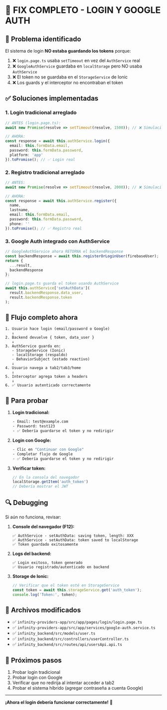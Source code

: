 # 🔧 FIX COMPLETO - LOGIN Y GOOGLE AUTH

## 🐛 **Problema identificado**

El sistema de login **NO estaba guardando los tokens** porque:

1. ❌ `login.page.ts` usaba `setTimeout` en vez del `AuthService` real
2. ❌ `GoogleAuthService` guardaba en `localStorage` pero NO usaba `AuthService`
3. ❌ El token no se guardaba en el `StorageService` de Ionic
4. ❌ Los guards y el interceptor no encontraban el token

## ✅ **Soluciones implementadas**

### 1. **Login tradicional arreglado**
```typescript
// ANTES (login.page.ts):
await new Promise(resolve => setTimeout(resolve, 1500)); // ❌ Simulación

// AHORA:
const response = await this.authService.login({
  email: this.formData.email,
  password: this.formData.password,
  platform: 'app'
}).toPromise(); // ✅ Login real
```

### 2. **Registro tradicional arreglado**
```typescript
// ANTES:
await new Promise(resolve => setTimeout(resolve, 2000)); // ❌ Simulación

// AHORA:
const response = await this.authService.register({
  name,
  lastname,
  email: this.formData.email,
  password: this.formData.password,
  phone: ''
}).toPromise(); // ✅ Registro real
```

### 3. **Google Auth integrado con AuthService**
```typescript
// GoogleAuthService ahora RETORNA el backendResponse
const backendResponse = await this.registerOrLoginUser(firebaseUser);
return {
  ...result,
  backendResponse
};

// login.page.ts guarda el token usando AuthService
await this.authService['setAuthData'](
  result.backendResponse.data_user,
  result.backendResponse.token
);
```

## 🎯 **Flujo completo ahora**

```
1. Usuario hace login (email/password o Google)
   ↓
2. Backend devuelve { token, data_user }
   ↓
3. AuthService guarda en:
   - StorageService (Ionic)
   - localStorage (respaldo)
   - BehaviorSubject (estado reactivo)
   ↓
4. Usuario navega a tab2/tab3/home
   ↓
5. Interceptor agrega token a headers
   ↓
6. ✅ Usuario autenticado correctamente
```

## 🧪 **Para probar**

1. **Login tradicional:**
   ```bash
   - Email: test@example.com
   - Password: test123
   - ✅ Debería guardarse el token y no redirigir
   ```

2. **Login con Google:**
   ```bash
   - Clic en "Continuar con Google"
   - Completar flujo de Google
   - ✅ Debería guardarse el token y no redirigir
   ```

3. **Verificar token:**
   ```javascript
   // En la consola del navegador
   localStorage.getItem('auth_token')
   // Debería mostrar el JWT
   ```

## 🔍 **Debugging**

Si aún no funciona, revisar:

1. **Console del navegador (F12):**
   ```
   ✅ AuthService - setAuthData: saving token, length: XXX
   ✅ AuthService - setAuthData: token saved to localStorage
   ✅ Token guardado exitosamente
   ```

2. **Logs del backend:**
   ```
   ✅ Login exitoso, token generado
   ✅ Usuario registrado/autenticado en backend
   ```

3. **Storage de Ionic:**
   ```typescript
   // Verificar que el token esté en StorageService
   const token = await this.storageService.get('auth_token');
   console.log('Token:', token);
   ```

## 📝 **Archivos modificados**

- ✅ `infinity-providers-app/src/app/pages/login/login.page.ts`
- ✅ `infinity-providers-app/src/app/services/google-auth.service.ts`
- ✅ `infinity_backend/src/models/user.ts`
- ✅ `infinity_backend/src/controllers/userController.ts`
- ✅ `infinity_backend/src/routes/api/usersApi.api.ts`

## 🚀 **Próximos pasos**

1. Probar login tradicional
2. Probar login con Google
3. Verificar que no redirija al intentar acceder a tab2
4. Probar el sistema híbrido (agregar contraseña a cuenta Google)

---

**¡Ahora el login debería funcionar correctamente!** 🎉

